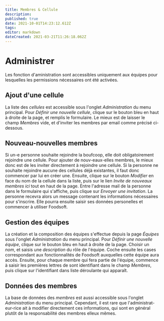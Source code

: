 ```yaml
---
title: Membres & Cellule
description: 
published: true
date: 2021-10-01T14:23:12.612Z
tags: 
editor: markdown
dateCreated: 2021-03-21T11:26:18.062Z
---
```


# Administrer
Les fonction d'aministration sont accessibles uniquement aux équipes pour lesquelles les permissions nécessaires ont été activées.

## Ajout d'une cellule
La liste des *cellules* est accessible sous l'onglet *Administration* du menu principal. Pour *Définir une nouvelle cellule*, clique sur le bouton bleu en haut à droite de la page, et remplis le formulaire. Le mieux est de laisser le champ *Membres* vide, et d'inviter les membres par email comme précisé ci-dessous.

## Nouveau-nouvelles membres
Si un-e personne souhaite rejoindre la boufcoop, elle doit obligatoirement rejoindre une cellule. Pour ajouter de nouv-eaux-elles membres, le mieux donc est de les inviter directement à rejoindre
une cellule. Si la personne ne souhaite rejoindre aucune des cellules déjà existantes, il faut donc commencer par lui en créer une. Ensuite, clique sur le bouton *Modifier* en face du nom de la cellule dans la liste, puis sur le lien *Invite de nouveaux membres ici* tout en haut de la page. Entre l'adresse mail de la personne dans le formulaire qui s'affiche, puis clique sur *Envoyer une invitation*. La personne recevra alors un message contenant les informations nécessaires pour s'inscrire. Elle pourra ensuite saisir ses données personelles et commencer à utiliser Foodsoft.

## Gestion des équipes
La création et la composition des équipes s'effectue depuis la page *Équipes* sous l'onglet *Administration* du menu principal. Pour *Définir une nouvelle équipe*, clique sur le bouton bleu en haut à droite de la page. Choisir un *nom*, et saisis une *description* du rôle de l'équipe. Coche ensuite les cases correspondant aux fonctionnalités de Foodsoft auxquelles cette équipe aura accès. Ensuite, pour chaque membre qui fera partie de l'équipe, commence à saisir les premières lettres de sont identifiant dans le champ *Membres*, puis clique sur l'identifiant dans liste déroulante qui apparaît.

## Données des membres
La base de données des *membres* est aussi accessible sous l'onglet *Administration* du menu principal. Cependant, il est rare que l'administrat-eur-rice ait à modifier directement ces informations, qui sont en général plutôt de la responsabilité des membres elleux mêmes.
